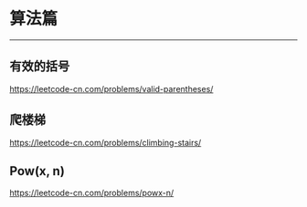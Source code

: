 # 算法篇
---
## 有效的括号
https://leetcode-cn.com/problems/valid-parentheses/

## 爬楼梯
https://leetcode-cn.com/problems/climbing-stairs/
## Pow(x, n)
https://leetcode-cn.com/problems/powx-n/